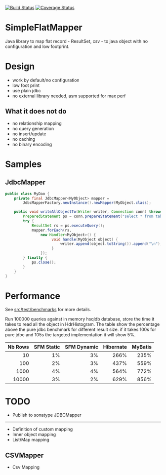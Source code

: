 [![Build Status](https://travis-ci.org/arnaudroger/SimpleFlatMapper.svg?branch=master)](https://travis-ci.org/arnaudroger/SimpleFlatMapper)
[![Coverage Status](https://img.shields.io/coveralls/arnaudroger/SimpleFlatMapper.svg)](https://coveralls.io/r/arnaudroger/SimpleFlatMapper)

SimpleFlatMapper
========
Java library to map flat record - ResultSet, csv - to java object with no configuration and low footprint.

Design
========
- work by default/no configuration
- low foot print
- use plain jdbc
- no external library needed, asm supported for max perf

What it does not do
-------
- no relationship mapping
- no query generation
- no insert/update
- no caching
- no binary encoding

Samples
========

JdbcMapper
---------
```java
public class MyDao {
    private final JdbcMapper<MyObject> mapper = 
    	JdbcMapperFactory.newInstance().newMapper(MyObject.class);

    public void writeAllObjectTo(Writer writer, Connection conn) throws Exception {
        PreparedStatement ps = conn.prepareStatement("select * from table");
        try {
            ResultSet rs = ps.executeQuery();
            mapper.forEach(rs, 
                new Handler<MyObject>() {
                     void handle(MyObject object) {
                         writer.append(object.toString()).append("\n");
                     }
                });
        } finally {
            ps.close();
        }
    }
}
```

Performance
========
See [src/test/benchmarks](/src/test/benchmarks) for more details.

Run 100000 queries against in memory hsqldb database, store the time it takes to read all the object in HdrHistogram. The table show the percentage above the pure jdbc benchmark for different result size. if it takes 100s for pure jdbc and 105s the targeted implementation it will show 5%.

|Nb Rows|SFM Static|SFM Dynamic|Hibernate|MyBatis|
|------:|------:|-------:|-------:|------:|
|10|1%|3%|266%|235%|
|100|2%|3%|437%|559%|
|1000|4%|4%|564%|772%|
|10000|3%|2%|629%|856%|

TODO
=======

- Publish to sonatype
JDBCMapper
------
- Definition of custom mapping
- Inner object mapping
- List/Map mapping

CSVMapper
-----
- Csv Mapping



